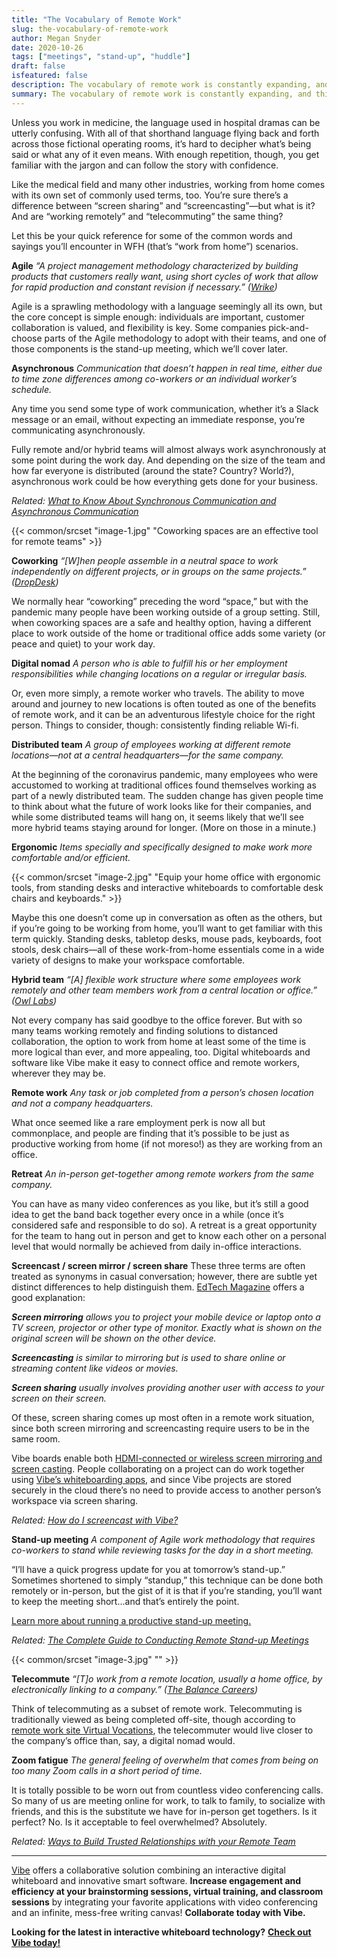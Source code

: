 ```yaml
---
title: "The Vocabulary of Remote Work"
slug: the-vocabulary-of-remote-work
author: Megan Snyder
date: 2020-10-26
tags: ["meetings", "stand-up", "huddle"]
draft: false
isfeatured: false
description: The vocabulary of remote work is constantly expanding, and this glossary of remote work terminology is here to help.
summary: The vocabulary of remote work is constantly expanding, and this glossary of remote work terminology is here to help. Learn what distributed teams, digital nomads, lean standups, and Zoom fatigue mean in the context of the new workplace. 
---
```




Unless you work in medicine, the language used in hospital dramas can be utterly confusing. With all of that shorthand language flying back and forth across those fictional operating rooms, it’s hard to decipher what’s being said or what any of it even means. With enough repetition, though, you get familiar with the jargon and can follow the story with confidence.

Like the medical field and many other industries, working from home comes with its own set of commonly used terms, too. You’re sure there’s a difference between “screen sharing” and “screencasting”—but what is it? And are “working remotely” and “telecommuting” the same thing?

Let this be your quick reference for some of the common words and sayings you’ll encounter in WFH (that’s “work from home”) scenarios.


**Agile**
*“A project management methodology characterized by building products that customers really want, using short cycles of work that allow for rapid production and constant revision if necessary.” (*[*Wrike*](https://www.wrike.com/project-management-guide/faq/what-is-agile-methodology-in-project-management/)*)*

Agile is a sprawling methodology with a language seemingly all its own, but the core concept is simple enough: individuals are important, customer collaboration is valued, and flexibility is key. Some companies pick-and-choose parts of the Agile methodology to adopt with their teams, and one of those components is the stand-up meeting, which we’ll cover later.


**Asynchronous**
*Communication that doesn’t happen in real time, either due to time zone differences among co-workers or an individual worker’s schedule.*

Any time you send some type of work communication, whether it’s a Slack message or an email, without expecting an immediate response, you’re communicating asynchronously.

Fully remote and/or hybrid teams will almost always work asynchronously at some point during the work day. And depending on the size of the team and how far everyone is distributed (around the state? Country? World?), asynchronous work could be how everything gets done for your business.

*Related:* [*What to Know About Synchronous Communication and Asynchronous Communication*](https://vibe.us/blog/what-you-need-to-know-about-synchronous-and-asynchronous-communication)



{{< common/srcset "image-1.jpg" "Coworking spaces are an effective tool for remote teams" >}}


**Coworking**
*“[W]hen people assemble in a neutral space to work independently on different projects, or in groups on the same projects.”*
*(*[*DropDesk*](https://drop-desk.com/what-is-coworking)*)*

We normally hear “coworking” preceding the word “space,” but with the pandemic many people have been working outside of a group setting. Still, when coworking spaces are a safe and healthy option, having a different place to work outside of the home or traditional office adds some variety (or peace and quiet) to your work day.


**Digital nomad**
*A person who is able to fulfill his or her employment responsibilities while changing locations on a regular or irregular basis.*

Or, even more simply, a remote worker who travels. The ability to move around and journey to new locations is often touted as one of the benefits of remote work, and it can be an adventurous lifestyle choice for the right person. Things to consider, though: consistently finding reliable Wi-fi.


**Distributed team**
*A group of employees working at different remote locations—not at a central headquarters—for the same company.*

At the beginning of the coronavirus pandemic, many employees who were accustomed to working at traditional offices found themselves working as part of a newly distributed team. The sudden change has given people time to think about what the future of work looks like for their companies, and while some distributed teams will hang on, it seems likely that we’ll see more hybrid teams staying around for longer. (More on those in a minute.)


**Ergonomic**
*Items specially and specifically designed to make work more comfortable and/or efficient.*

{{< common/srcset "image-2.jpg" "Equip your home office with ergonomic tools, from standing desks and interactive whiteboards to comfortable desk chairs and keyboards." >}}


Maybe this one doesn’t come up in conversation as often as the others, but if you’re going to be working from home, you’ll want to get familiar with this term quickly. Standing desks, tabletop desks, mouse pads, keyboards, foot stools, desk chairs—all of these work-from-home essentials come in a wide variety of designs to make your workspace comfortable.


**Hybrid team**
*“[A] flexible work structure where some employees work remotely and other team members work from a central location or office.” (*[*Owl Labs*](https://www.owllabs.com/blog/hybrid-team)*)*

Not every company has said goodbye to the office forever. But with so many teams working remotely and finding solutions to distanced collaboration, the option to work from home at least some of the time is more logical than ever, and more appealing, too. Digital whiteboards and software like Vibe make it easy to connect office and remote workers, wherever they may be.


**Remote work**
*Any task or job completed from a person’s chosen location and not a company headquarters.*

What once seemed like a rare employment perk is now all but commonplace, and people are finding that it’s possible to be just as productive working from home (if not moreso!) as they are working from an office.


**Retreat**
*An in-person get-together among remote workers from the same company.*

You can have as many video conferences as you like, but it’s still a good idea to get the band back together every once in a while (once it’s considered safe and responsible to do so). A retreat is a great opportunity for the team to hang out in person and get to know each other on a personal level that would normally be achieved from daily in-office interactions.


**Screencast / screen mirror / screen share**
These three terms are often treated as synonyms in casual conversation; however, there are subtle yet distinct differences to help distinguish them. [EdTech Magazine](https://edtechmagazine.com/higher/article/2019/09/screen-mirroring-screencasting-and-screen-sharing-higher-education-perfcon) offers a good explanation:

***Screen mirroring*** *allows you to project your mobile device or laptop onto a TV screen, projector or other type of monitor. Exactly what is shown on the original screen will be shown on the other device.*

***Screencasting*** *is similar to mirroring but is used to share online or streaming content like videos or movies.*

***Screen sharing*** *usually involves providing another user with access to your screen on their screen.*

Of these, screen sharing comes up most often in a remote work situation, since both screen mirroring and screencasting require users to be in the same room.

Vibe boards enable both [HDMI-connected or wireless screen mirroring and screen casting](https://knowledge.vibe.us/how-to-do-annotation). People collaborating on a project can do work together using [Vibe’s whiteboarding apps](https://knowledge.vibe.us/save-share-board), and since Vibe projects are stored securely in the cloud there’s no need to provide access to another person’s workspace via screen sharing.

*Related:* [*How do I screencast with Vibe?*](https://knowledge.vibe.us/screencasting)


**Stand-up meeting**
*A component of Agile work methodology that requires co-workers to stand while reviewing tasks for the day in a short meeting.*

“I’ll have a quick progress update for you at tomorrow’s stand-up.”
Sometimes shortened to simply “standup,” this technique can be done both remotely or in-person, but the gist of it is that if you’re standing, you’ll want to keep the meeting short...and that’s entirely the point.

[Learn more about running a productive stand-up meeting.](https://vibe.us/blog/10-rules-for-running-an-efficient-daily-stand-up-meeting/)

*Related:* [*The Complete Guide to Conducting Remote Stand-up Meetings*](https://vibe.us/blog/the-complete-guide-to-conducting-remote-stand-up-meetings/)



{{< common/srcset "image-3.jpg" "" >}}


**Telecommute**
*“[T]o work from a remote location, usually a home office, by electronically linking to a company.”* 
*(*[*The Balance Careers*](https://www.thebalancecareers.com/telecommuting-terms-to-know-3542563)*)*

Think of telecommuting as a subset of remote work. Telecommuting is traditionally viewed as being completed off-site, though according to [remote work site Virtual Vocations](https://www.virtualvocations.com/blog/telecommuting-job-search-help/differences-working-remotely-telecommuting-working-home/), the telecommuter would live closer to the company’s office than, say, a digital nomad would.





**Zoom fatigue**
*The general feeling of overwhelm that comes from being on too many Zoom calls in a short period of time.*

It is totally possible to be worn out from countless video conferencing calls. So many of us are meeting online for work, to talk to family, to socialize with friends, and this is the substitute we have for in-person get togethers. Is it perfect? No. Is it acceptable to feel overwhelmed? Absolutely.

*Related:* [*Ways to Build Trusted Relationships with your Remote Team*](https://vibe.us/blog/ways-to-build-trusted-relationships-with-your-remote-team/)


----------

[Vibe](https://vibe.us/) offers a collaborative solution combining an interactive digital whiteboard and innovative smart software. **Increase engagement and efficiency at your brainstorming sessions, virtual training, and classroom sessions** by integrating your favorite applications with video conferencing and an infinite, mess-free writing canvas! **Collaborate today with Vibe.**

**Looking for the latest in interactive whiteboard technology?** [**Check out Vibe today!**](https://vibe.us/order/)
